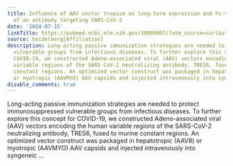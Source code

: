 ```yaml
---
title: Influence of AAV vector tropism on long-term expression and Fc-γ receptor binding
  of an antibody targeting SARS-CoV-2
date: '2024-07-15'
linkTitle: https://pubmed.ncbi.nlm.nih.gov/39009807/?utm_source=curl&utm_medium=rss&utm_campaign=pubmed-2&utm_content=1FakS-2QOkCT8HsMOQP1bCRQ4YzyumYOmxmF0moLsQ3dFB1E9V&fc=20220326224207&ff=20240716183906&v=2.18.0.post9+e462414
source: heidelberg[Affiliation]
description: Long-acting passive immunization strategies are needed to protect immunosuppressed
  vulnerable groups from infectious diseases. To further explore this concept for
  COVID-19, we constructed Adeno-associated viral (AAV) vectors encoding the human
  variable regions of the SARS-CoV-2 neutralizing antibody, TRES6, fused to murine
  constant regions. An optimized vector construct was packaged in hepatotropic (AAV8)
  or myotropic (AAVMYO) AAV capsids and injected intravenously into syngeneic ...
disable_comments: true
---
```

Long-acting passive immunization strategies are needed to protect immunosuppressed vulnerable groups from infectious diseases. To further explore this concept for COVID-19, we constructed Adeno-associated viral (AAV) vectors encoding the human variable regions of the SARS-CoV-2 neutralizing antibody, TRES6, fused to murine constant regions. An optimized vector construct was packaged in hepatotropic (AAV8) or myotropic (AAVMYO) AAV capsids and injected intravenously into syngeneic ...